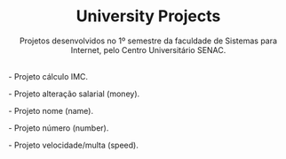 <h1 align="center">University Projects</h1>
<p align="center">Projetos desenvolvidos no 1º semestre da faculdade de Sistemas para Internet, pelo Centro Universitário SENAC. </center>
<br>
<br>
<p align="left">- Projeto cálculo IMC. </p>
<p align="left">- Projeto alteração salarial (money).</p>
<p align="left">- Projeto nome (name).</p>
<p align="left">- Projeto número (number).</p>
<p align="left">- Projeto velocidade/multa (speed).</p>



